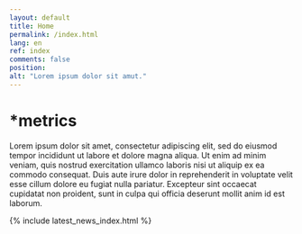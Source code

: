 ```yaml
---
layout: default
title: Home
permalink: /index.html
lang: en
ref: index
comments: false
position: 
alt: "Lorem ipsum dolor sit amut."
---
```

# &#42;metrics

Lorem ipsum dolor sit amet, consectetur adipiscing elit, sed do eiusmod tempor incididunt ut labore et dolore magna aliqua. Ut enim ad minim veniam, quis nostrud exercitation ullamco laboris nisi ut aliquip ex ea commodo consequat. Duis aute irure dolor in reprehenderit in voluptate velit esse cillum dolore eu fugiat nulla pariatur. Excepteur sint occaecat cupidatat non proident, sunt in culpa qui officia deserunt mollit anim id est laborum.

{% include latest_news_index.html %}

